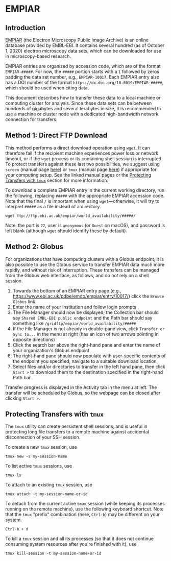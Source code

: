 # EMPIAR

## Introduction

[EMPIAR](https://www.ebi.ac.uk/pdbe/emdb/empiar/) (the Electron Microscopy Public Image Archive) is an online database 
provided by EMBL-EBI. It contains several hundred (as of October 1, 2020) electron microscopy data sets, which can be 
downloaded for use in microscopy-based research.

EMPIAR entries are organized by accession code, which are of the format `EMPIAR-#####`. For now, the `#####` portion 
starts with a `1` followed by zeros padding the data set number, e.g., `EMPIAR-10017`. Each EMPIAR entry also has a DOI 
number of the format `https://dx.doi.org/10.6019/EMPIAR-#####`, which should be used when citing data.

This document describes how to transfer these data to a local machine or computing cluster for analysis. Since these 
data sets can be between hundreds of gigabytes and several terabytes in size, it is recommended to use a machine or 
cluster node with a dedicated high-bandwidth network connection for transfers.

## Method 1: Direct FTP Download

This method performs a direct download operation using `wget`. It can therefore fail if the recipient machine 
experiences power loss or network timeout, or if the `wget` process or its containing shell session is interrupted. 
To protect transfers against these last two possibilities, we suggest using `screen` (manual page 
[here](https://linux.die.net/man/1/screen)) or `tmux` (manual page [here](https://linux.die.net/man/1/tmux)) if 
appropriate for your computing setup. See the linked manual pages or the 
[Protecting Transfers with `tmux`](#protecting-transfers-with-tmux) section for more information.

To download a complete EMPIAR entry in the current working directory, run the following, replacing `#####` with the 
appropriate EMPIAR accession code. Note that the final `/` is important when using `wget`—otherwise, it will try to 
interpret `#####` as a file instead of a directory.

```shell script
wget ftp://ftp.ebi.ac.uk/empiar/world_availability/#####/
```

Note: the port is `22`, user is `anonymous` (or `Guest` on macOS), and password is left blank (although `wget` 
should identify these by default).

## Method 2: Globus

For organizations that have computing clusters with a Globus endpoint, it is also possible to use the Globus service 
to transfer EMPIAR data much more rapidly, and without risk of interruption. These transfers can be managed from the 
Globus web interface, as follows, and do not rely on a shell session.

1. Towards the bottom of an EMPIAR entry page (e.g., https://www.ebi.ac.uk/pdbe/emdb/empiar/entry/10017/) click the 
`Browse Globus` link
2. Enter the name of your institution and follow login prompts
3. The File Manager should now be displayed; the Collection bar should say `Shared EMBL-EBI public endpoint` and the 
Path bar should say something like `/gridftp/empiar/world_availability/#####`
4. If the File Manager is not already in double-pane view, click `Transfer or Sync to...` in the menu at right (has an 
icon of two arrows pointing in opposite directions)
5. Click the search bar above the right-hand pane and enter the name of your organization's Globus endpoint
6. The right-hand pane should now populate with user-specific contents of the endpoint you specified; navigate to a 
suitable download location
7. Select files and/or directories to transfer in the left hand pane, then click `Start >` to download them to the 
destination specified in the right-hand Path bar

Transfer progress is displayed in the Activity tab in the menu at left. The transfer will be scheduled by Globus, 
so the webpage can be closed after clicking `Start >`. 

## Protecting Transfers with `tmux`

The `tmux` utility can create persistent shell sessions, and is useful in protecting long file transfers to a remote 
machine against accidental disconnection of your SSH session.

To create a new `tmux` session, use

```shell script
tmux new -s my-session-name
```

To list active `tmux` sessions, use

```shell script
tmux ls
```

To attach to an existing `tmux` session, use

```shell script
tmux attach -t my-session-name-or-id
```

To detach from the current active `tmux` session (while keeping its processes running on the remote machine), use the 
following keyboard shortcut. Note that the `tmux` "prefix" combination (here, `Ctrl-b`) may be different on your system.

```shell script
Ctrl-b + d
```

To kill a `tmux` session and all its processes (so that it does not continue consuming system resources after you're 
finished with it), use

```shell script
tmux kill-session -t my-session-name-or-id
```
